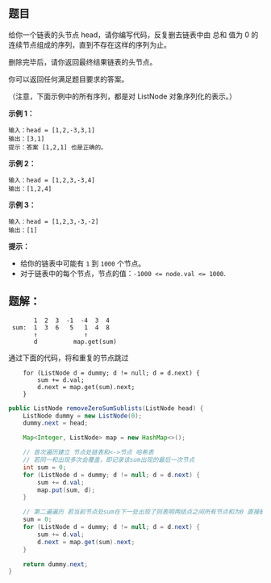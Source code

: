 ## 题目

给你一个链表的头节点 head，请你编写代码，反复删去链表中由 总和 值为 0 的连续节点组成的序列，直到不存在这样的序列为止。

删除完毕后，请你返回最终结果链表的头节点。

你可以返回任何满足题目要求的答案。

（注意，下面示例中的所有序列，都是对 ListNode 对象序列化的表示。）

**示例 1：**

```
输入：head = [1,2,-3,3,1]
输出：[3,1]
提示：答案 [1,2,1] 也是正确的。
```

**示例 2：**

```
输入：head = [1,2,3,-3,4]
输出：[1,2,4]
```

**示例 3：**

```
输入：head = [1,2,3,-3,-2]
输出：[1]
```

**提示：**

- 给你的链表中可能有 `1` 到 `1000` 个节点。
- 对于链表中的每个节点，节点的值：`-1000 <= node.val <= 1000`.

## 题解：

```
       1  2  3  -1  -4  3  4
 sum:  1  3  6   5   1  4  8
       ↑             ↑
       d          map.get(sum)
```

通过下面的代码，将和重复的节点跳过

```
    for (ListNode d = dummy; d != null; d = d.next) {
        sum += d.val;
        d.next = map.get(sum).next;
    }
```



```java
public ListNode removeZeroSumSublists(ListNode head) {
    ListNode dummy = new ListNode(0);
    dummy.next = head;

    Map<Integer, ListNode> map = new HashMap<>();

    // 首次遍历建立 节点处链表和<->节点 哈希表
    // 若同一和出现多次会覆盖，即记录该sum出现的最后一次节点
    int sum = 0;
    for (ListNode d = dummy; d != null; d = d.next) {
        sum += d.val;
        map.put(sum, d);
    }

    // 第二遍遍历 若当前节点处sum在下一处出现了则表明两结点之间所有节点和为0 直接删除区间所有节点
    sum = 0;
    for (ListNode d = dummy; d != null; d = d.next) {
        sum += d.val;
        d.next = map.get(sum).next;
    }

    return dummy.next;
}
```
